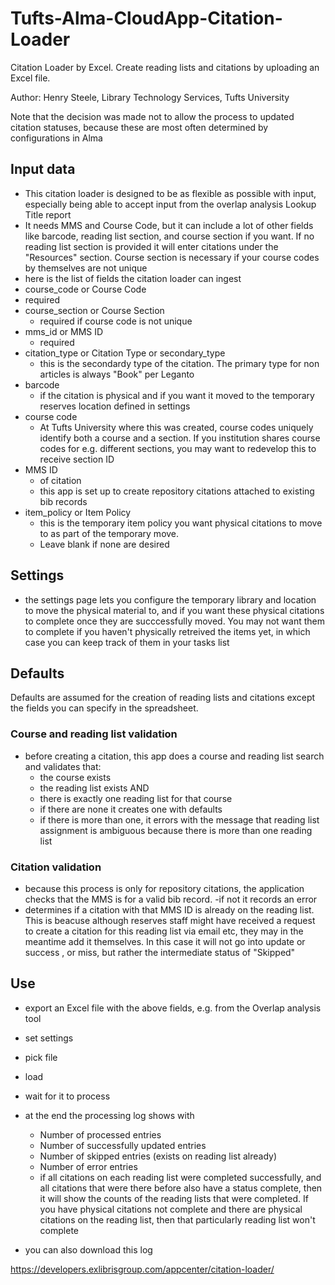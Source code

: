# Tufts-Alma-CloudApp-Citation-Loader
Citation Loader by Excel. Create reading lists and citations by uploading an Excel file.

Author: Henry Steele, Library Technology Services, Tufts University

Note that the decision was made not to allow the process to updated citation statuses, because these are most often determined by configurations in Alma
## Input data
- This citation loader is designed to be as flexible as possible with input, especially being able to accept input from the overlap analysis Lookup Title report
- It needs MMS and Course Code, but it can include a lot of other fields like barcode, reading list section, and course section if you want.   If no reading list section is provided it will enter citations under the "Resources" section.   Course section is necessary if your course codes by themselves are not unique
- here is the list of fields the citation loader can ingest
-   course_code or Course Code
  - required
- course_section or Course Section
  - required if course code is not unique
- mms_id or MMS ID
  - required
- citation_type or Citation Type or secondary_type
  - this is the secondardy type of the citation. The primary type for non articles is always "Book" per Leganto
- barcode
  - if the citation is physical and if you want it moved to the temporary reserves location defined in settings
- course code
  - At Tufts University where this was created, course codes uniquely identify both a course and a section.  If you institution shares course codes for e.g. different sections, you may want to redevelop this to receive section ID
- MMS ID
    - of citation
    - this app is set up to create repository citations attached to existing bib records
- item_policy or Item Policy
  - this is the temporary item policy you want physical citations to move to as part of the temporary move.
  - Leave blank if none are desired

## Settings
- the settings page lets you configure the temporary library and location to move the physical material to, and if you want these physical citations to complete once they are succcessfully moved.   You may not want them to complete if you haven't physically retreived the items yet, in which case you can keep track of them in your tasks list
## Defaults
Defaults are assumed for the creation of reading lists and citations except the fields you can specify in the spreadsheet.   


### Course and reading list validation
- before creating a citation, this app does a course and reading list search and validates that:
  - the course exists
  - the reading list exists AND
  - there is exactly one reading list for that course
  - if there are none it creates one with defaults
  - if there is more than one, it errors with the message that reading list assignment is ambiguous because there is more than one reading list

### Citation validation
- because this process is only for repository citations, the application checks that the MMS is for a valid bib record.
-if not it records an error
- determines if a citation with that MMS ID is already on the reading list.  This is beacuse although reserves staff might have received a request to create a citation for this reading list via email etc, they may in the meantime add it themselves.  In this case it will not go into update or success , or miss, but rather the intermediate status of "Skipped"

## Use
- export an Excel file with the above fields, e.g. from the Overlap analysis tool
- set settings

- pick file
- load
- wait for it to process
- at the end the processing log shows with
    - Number of processed entries
    - Number of successfully updated entries
    - Number of skipped entries (exists on reading list already)
    - Number of error entries
    - if all citations on each reading list were completed successfully, and all citations that were there before also have a status complete, then it will show the counts of the reading lists that were completed.  If you have physical citations not complete and there are physical citations on the reading list, then that particularly reading list won't complete 
- you can also download this log

https://developers.exlibrisgroup.com/appcenter/citation-loader/
